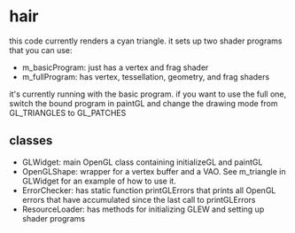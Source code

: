 # hair

this code currently renders a cyan triangle. it sets up two shader programs that you can use:
- m_basicProgram: just has a vertex and frag shader
- m_fullProgram: has vertex, tessellation, geometry, and frag shaders

it's currently running with the basic program. if you want to use the full one, switch the bound program in paintGL and change the drawing mode from GL_TRIANGLES to GL_PATCHES

## classes
- GLWidget: main OpenGL class containing initializeGL and paintGL
- OpenGLShape: wrapper for a vertex buffer and a VAO. See m_triangle in GLWidget for an example of how to use it.
- ErrorChecker: has static function printGLErrors that prints all OpenGL errors that have accumulated since the last call to printGLErrors
- ResourceLoader: has methods for initializing GLEW and setting up shader programs